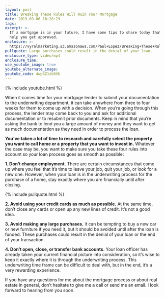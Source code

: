 ```yaml
---
layout: post
title: Breaking These Rules Will Ruin Your Mortgage
date: 2019-09-06 18:28:29
tags:
excerpt: >-
  If a mortgage is in your future, I have some tips to share today that could
  help you get approved.
enclosure: >-
  https://vyralmarketing.s3.amazonaws.com/Paul+Lopez/Breaking+These+Rules+Will+Ruin+Your+Mortgage.mp4
pullquote: Large purchases could result in the denial of your loan.
enclosure_type: video/mp4
enclosure_time:
use_youtube_image: true
youtube_alternate_image:
youtube_code: 4wpSZ1zb0Xk
---
```


{% include youtube.html %}

When it comes time for your mortgage lender to submit your documentation to the underwriting department, it can take anywhere from three to four weeks for them to come up with a decision. When you’re going through this process, the lender may come back to you and ask for additional documentation or to resubmit prior documents. Keep in mind that you’re asking the bank to lend you a large amount of money and they want to get as much documentation as they need in order to process the loan.

**You’ve taken a lot of time to research and carefully select the property you want to call home or a property that you want to invest in.** Whatever the case may be, you want to make sure you take these four rules into account so your loan process goes as smooth as possible:

**1\. Don’t change employment.** There are certain circumstances that come up where you feel that it’s time to leave your job, quit your job, or look for a new one. However, when your loan is in the underwriting process for the purchase of a home, stay exactly where you are financially until after closing.

{% include pullquote.html %}

**2\. Avoid using your credit cards as much as possible.** At the same time, don’t close any cards or open up any new lines of credit. It’s not a good idea.

**3\. Avoid making any large purchases.** It can be tempting to buy a new car or new furniture if you need it, but it should be avoided until after the loan is funded. These purchases could result in the denial of your loan or the end of your transaction.

**4\. Don’t open, close, or transfer bank accounts.** Your loan officer has already taken your current financial picture into consideration, so it’s wise to keep it exactly where it is through the underwriting process. This underwriting time frame can be difficult to deal with, but in the end, it’s a very rewarding experience.

If you have any questions for me about the mortgage process or about real estate in general, don’t hesitate to give me a call or send me an email. I look forward to hearing from you soon.<br>&nbsp;